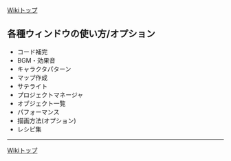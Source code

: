 
[Wikiトップ](./)

## 各種ウィンドウの使い方/オプション

- コード補完
- BGM・効果音
- キャラクタパターン
- マップ作成
- サテライト
- プロジェクトマネージャ
- オブジェクト一覧
- パフォーマンス
- 描画方法(オプション)
- レシピ集

***

[Wikiトップ](./)

